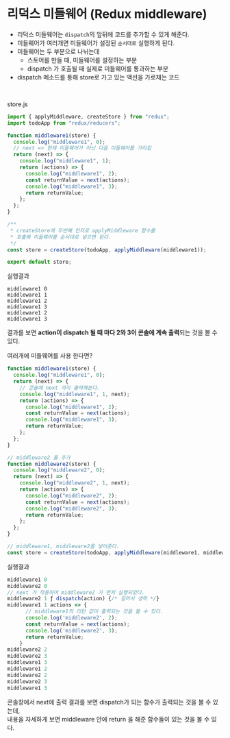 # 리덕스 미들웨어 (Redux middleware)

- 리덕스 미들웨어는 `dispatch`의 앞뒤에 코드를 추가할 수 있게 해준다.
- 미들웨어가 여러개면 미들웨어가 설정된 `순서대로` 실행하게 된다.
- 미들웨어는 두 부분으로 나뉘는데
  - 스토어를 만들 때, 미들웨어를 설정하는 부분
  - dispatch 가 호출될 때 실제로 미들웨어를 통과하는 부분
- dispatch 메소드를 통해 store로 가고 있는 액션을 가로채는 코드

<br />

store.js

```javascript
import { applyMiddleware, createStore } from "redux";
import todoApp from "redux/reducers";

function middleware1(store) {
  console.log("middleware1", 0);
  // next => 현재 미들웨어가 아닌 다음 미들웨어를 가리킴
  return (next) => {
    console.log("middleware1", 1);
    return (actions) => {
      console.log("middleware1", 2);
      const returnValue = next(actions);
      console.log("middleware1", 3);
      return returnValue;
    };
  };
}

/**
 * createStore에 두번째 인자로 applyMiddleware 함수를
 * 호출해 미들웨어를 순서대로 넣으면 된다.
 */
const store = createStore(todoApp, applyMiddleware(middleware1));

export default store;
```

실행결과

```
middleware1 0
middleware1 1
middleware1 2
middleware1 3
middleware1 2
middleware1 3
```

결과를 보면 **action이 dispatch 될 때 마다 2와 3이 콘솔에 계속 출력**되는 것을 볼 수 있다.
<br />

여러개에 미들웨어를 사용 한다면?

```javascript
function middleware1(store) {
  console.log("middleware1", 0);
  return (next) => {
    // 콘솔에 next 까지 출력해본다.
    console.log("middleware1", 1, next);
    return (actions) => {
      console.log("middleware1", 2);
      const returnValue = next(actions);
      console.log("middleware1", 3);
      return returnValue;
    };
  };
}

// middleware2 를 추가
function middleware2(store) {
  console.log("middleware2", 0);
  return (next) => {
    console.log("middleware2", 1, next);
    return (actions) => {
      console.log("middleware2", 2);
      const returnValue = next(actions);
      console.log("middleware2", 3);
      return returnValue;
    };
  };
}

// middleware1, middleware2를 넣어준다.
const store = createStore(todoApp, applyMiddleware(middleware1, middleware2));
```

실행결과

```javascript
middleware1 0
middleware2 0
// next 가 작용하여 middleware2 가 먼저 실행되었다.
middleware2 1 ƒ dispatch(action) {/* 길어서 생략 */}
middleware1 1 actions => {
      // middleware1의 리턴 값이 출력되는 것을 볼 수 있다.
      console.log('middleware2', 2);
      const returnValue = next(actions);
      console.log('middleware2', 3);
      return returnValue;
    }
middleware2 2
middleware2 3
middleware1 3
middleware1 2
middleware2 2
middleware2 3
middleware1 3
```

콘솔창에서 next에 출력 결과를 보면 dispatch가 되는 함수가 출력되는 것을 볼 수 있는데, <br />
내용을 자세하게 보면 middleware 안에 return 을 해준 함수들이 있는 것을 볼 수 있다.
